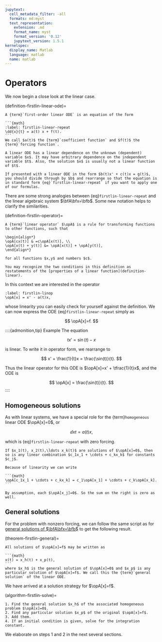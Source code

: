 ```yaml
---
jupytext:
  cell_metadata_filter: -all
  formats: md:myst
  text_representation:
    extension: .md
    format_name: myst
    format_version: '0.12'
    jupytext_version: 1.5.1
kernelspec:
  display_name: Matlab
  language: matlab
  name: matlab
---
```

# Operators

We now begin a close look at the linear case.

(definition-firstlin-linear-ode)=

````{proof:definition} First-order linear ODE
A {term}`first-order linear ODE` is an equation of the form

```{math}
:label: firstlin-linear-repeat
\dd{x}{t} = a(t) x + f(t).
```
We call $a(t)$ the {term}`coefficient function` and $f(t)$ the {term}`forcing function`. 

````

```{attention}
A linear ODE has a linear dependence on the unknown (dependent) variable $x$. It may have arbitrary dependence on the independent variable $t$. Also, the solution $x$ is usually not a linear function of $t$.
```

```{warning}
If presented with a linear ODE in the form $b(t)x' + c(t)x = g(t)$, you should divide through by $b$ and rearrange so that the equation is in standard form {eq}`firstlin-linear-repeat` if you want to apply one of our formulas.
```
There are some strong analogies between {eq}`firstlin-linear-repeat` and the linear algebraic system $\bfA\bfx=\bfb$. Some new notation helps to clarify the similarities.

(definition-firstlin-operator)=

````{proof:definition} Linear operator
A {term}`linear operator` $\opA$ is a rule for transforming functions to other functions, such that

\begin{align*}
\opA[cx(t)] & =c\opA[x(t)], \\
\opA[x(t) + y(t)] &= \opA[x(t)] + \opA[y(t)],
\end{align*}

for all functions $x,y$ and numbers $c$.
````

```{note}
You may recognize the two conditions in this definition as restatements of the [properties of a linear function](definition-linear). 
```

In this context we are interested in the operator

```{math}
:label: firstlin-linop
\opA[x] = x' - a(t)x,
```

whose linearity you can easily check for yourself against the definition. We can now express the ODE {eq}`firstlin-linear-repeat` simply as

$$
\opA[x]=f.
$$

::::{admonition,tip} Example
The equation

$$
t x' = \sin(t) - x
$$

is linear. To write it in operator form, we rearrange to

$$
x' + \frac{1}{t}x = \frac{\sin(t)}{t}.
$$

Thus the linear operator for this ODE is $\opA[x]=x' + \tfrac{1}{t}x$, and the ODE is 

$$
\opA[x] =  \frac{\sin(t)}{t}.
$$
::::


## Homogeneous solutions

As with linear systems, we have a special role for the {term}`homogeneous` linear ODE $\opA[x]=0$, or

$$
\dd{x}{t} = a(t)x,
$$

which is {eq}`firstlin-linear-repeat` with zero forcing.

````{proof:theorem} Superposition
If $x_1(t), x_2(t),\ldots x_k(t)$ are solutions of $\opA[x]=0$, then so is any linear combination $c_1x_1 + \cdots + c_kx_k$ for constants $c_j$. 
````

````{proof:proof}
Because of linearity we can write

```{math}
\opA[c_1x_1 + \cdots + c_kx_k] = c_1\opA[x_1] + \cdots + c_k\opA[x_k].
```

By assumption, each $\opA[x_j]=0$. So the sum on the right is zero as well.
````

## General solutions

For the problem with nonzero forcing, we can follow the same script as for [general solutions of $\bfA\bfx=\bfb$](theorem-linalg-general) to get the following result.

(theorem-firstlin-general)=

````{proof:theorem}
All solutions of $\opA[x]=f$ may be written as

```{math}
x(t) = x_h(t) + x_p(t),
```
where $x_h$ is the general solution of $\opA[x]=0$ and $x_p$ is any particular solution of $\opA[x]=f$. We call this the {term}`general solution` of the linear ODE.
````

We have arrived at a solution strategy for $\opA[x]=f$.

(algorithm-firstlin-solve)=

````{proof:algorithm} Solution of a first-order linear ODE
1. Find the general solution $x_h$ of the associated homogeneous problem $\opA[x]=0$.
2. Find any particular solution $x_p$ of the original $\opA[x]=f$.
3. Add them.
4. If an initial condition is given, solve for the integration constant.
````

We elaborate on steps 1 and 2 in the next several sections.